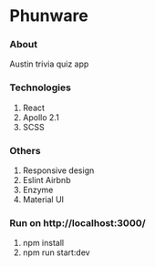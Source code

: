 # Phunware

### About

Austin trivia quiz app

### Technologies

1. React
2. Apollo 2.1
3. SCSS

### Others

1. Responsive design
2. Eslint Airbnb
3. Enzyme
4. Material UI

### Run on http://localhost:3000/

1. npm install
2. npm run start:dev
